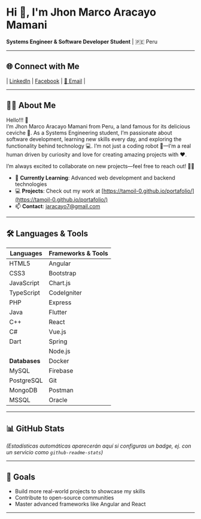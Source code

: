 # Hi 👋, I'm Jhon Marco Aracayo Mamani  
**Systems Engineer & Software Developer Student** | 🇵🇪 Peru  

---

## 🌐 Connect with Me  
| [LinkedIn](https://www.linkedin.com/in/jhon-marco-aracayo-mamani-6a3908272/) | [Facebook](https://web.facebook.com/jhonmarcosnk/) | [📧 Email](mailto:jaracayo7@gmail.com) |

---

## 👨‍💻 About Me  
Hello!!! 🌟  
I’m Jhon Marco Aracayo Mamani from Peru, a land famous for its delicious ceviche 🍲. As a Systems Engineering student, I’m passionate about software development, learning new skills every day, and exploring the functionality behind technology 💻. I’m not just a coding robot 🤖—I’m a real human driven by curiosity and love for creating amazing projects with ❤️.  

I’m always excited to collaborate on new projects—feel free to reach out! 👨‍💻  

- 🌱 **Currently Learning**: Advanced web development and backend technologies  
- 💻 **Projects**: Check out my work at [https://tamoil-0.github.io/portafolio/](https://tamoil-0.github.io/portafolio/)  
- 📫 **Contact**: [jaracayo7@gmail.com](mailto:jaracayo7@gmail.com)  

---

## 🛠️ Languages & Tools  
| **Languages**            | **Frameworks & Tools**       |  
|--------------------------|------------------------------|  
| HTML5                    | Angular                      |  
| CSS3                     | Bootstrap                    |  
| JavaScript               | Chart.js                     |  
| TypeScript               | CodeIgniter                  |  
| PHP                      | Express                      |  
| Java                     | Flutter                      |  
| C++                      | React                        |  
| C#                       | Vue.js                       |  
| Dart                     | Spring                       |  
|                          | Node.js                      |  
| **Databases**            | Docker                       |  
| MySQL                    | Firebase                     |  
| PostgreSQL               | Git                          |  
| MongoDB                  | Postman                      |  
| MSSQL                    | Oracle                       |  

---

## 📊 GitHub Stats  
*(Estadísticas automáticas aparecerán aquí si configuras un badge, ej. con un servicio como `github-readme-stats`)*  

---

## 🎯 Goals  
- Build more real-world projects to showcase my skills  
- Contribute to open-source communities  
- Master advanced frameworks like Angular and React  

---
